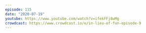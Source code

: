 ```yaml
---
episode: 115
date: "2020-07-19"
youtube: https://www.youtube.com/watch?v=ifekFFj8wMg
crowdcast: https://www.crowdcast.io/e/in-lieu-of-fun-episode-9
---
```


